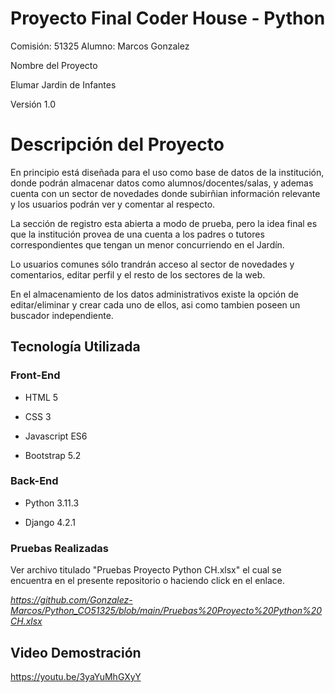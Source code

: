 # Proyecto Final Coder House - Python

Comisión: 51325
Alumno: Marcos Gonzalez

Nombre del Proyecto

Elumar Jardin de Infantes

Versión
1.0

# Descripción del Proyecto

En principio está diseñada para el uso como base de datos de la institución, donde podrán almacenar datos como alumnos/docentes/salas, y ademas cuenta con un sector de novedades
donde subirñian información relevante y los usuarios podrán ver y comentar al respecto.

La sección de registro esta abierta a modo de prueba, pero la idea final es que la institución provea de una cuenta a los padres o tutores correspondientes que tengan un
menor concurriendo en el Jardín.

Lo usuarios comunes sólo trandrán acceso al sector de novedades y comentarios, editar perfil y el resto de los sectores de la web.

En el almacenamiento de los datos administrativos existe la opción de editar/eliminar y crear cada uno de ellos, asi como tambien poseen un buscador independiente.


## Tecnología Utilizada
### Front-End
* HTML 5

* CSS 3

* Javascript ES6

* Bootstrap 5.2

### Back-End
* Python 3.11.3

* Django 4.2.1

### Pruebas Realizadas
Ver archivo titulado "Pruebas Proyecto Python CH.xlsx" el cual se encuentra en el presente repositorio o haciendo click en el enlace.

*https://github.com/Gonzalez-Marcos/Python_CO51325/blob/main/Pruebas%20Proyecto%20Python%20CH.xlsx*

## Video Demostración

https://youtu.be/3yaYuMhGXyY
